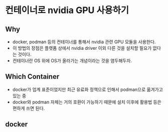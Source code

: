 # 컨테이너로 nvidia GPU 사용하기 

## Why 

- docker, podman 등의 컨테이너를 통해서 nvidia 관련 GPU 모듈을 사용한다. 
- 이 방법의 장점은 플랫폼 상에서 nvidia driver 이외 다른 것을 설치할 필요가 없다는 것이다. 
- 컨테이너란 OS 위에 OS가 올라가는 개념이라는 것을 염두해두자. 

## Which Container 

- docker가 업계 표준이었지만 최근 유료화 정책으로 인해서 podman으로 옮겨가고 있는 중 
- docker와 podman 자체는 거의 호환이 가능하기 때문에 설치 이후에 활용법 등은 편하게 쓰면 된다. 

## docker 


